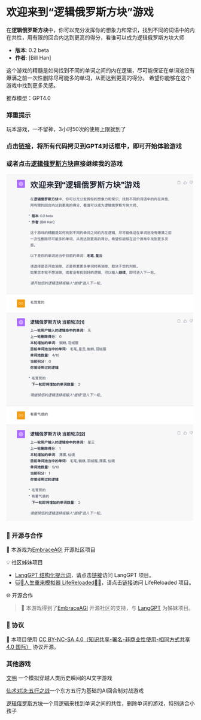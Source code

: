 # 欢迎来到“逻辑俄罗斯方块”游戏
在**逻辑俄罗斯方块**中，你可以充分发挥你的想象力和常识，找到不同的词语中的内在共性，用有限的回合内达到更高的得分，看谁可以成为逻辑俄罗斯方块大师
- **版本**: 0.2 beta
- **作者**: [Bill Han]

这个游戏的精髓是如何找到不同的单词之间的内在逻辑，尽可能保证在单词池没有爆满之前一次性删除尽可能多的单词，从而达到更高的得分。
希望你能够在这个游戏中找到更多灵感。

推荐模型：GPT4.0

### 郑重提示
玩本游戏，一不留神，3小时50次的使用上限就到了

### 点击[链接](Logical-tetris.txt)，将所有代码拷贝到GPT4对话框中，即可开始体验游戏
### 或者点击[逻辑俄罗斯方块](https://chat.openai.com/share/b5274354-e71f-46aa-8fbf-83c4326c6eb6)直接继续我的游戏

<img src="./screencapture.png" width="500">

### 🤝 开源与合作

🔗 本游戏为[EmbraceAGI](https://github.com/EmbraceAGI) 开源社区项目

💡 社区姊妹项目
* [LangGPT 结构化提示词](http://feishu.langgpt.ai)，请点击[链接](https://github.com/yzfly/LangGPT)访问 LangGPT 项目。
* [🐱🐹人生重来模拟器 LifeReloaded🐹🐱](https://github.com/hamutama/LifeReloaded)，请点击[链接](https://github.com/hamutama/LifeReloaded)访问 LifeReloaded 项目。

🌐 开源合作

> 🔗 本游戏得到了[EmbraceAGI](https://github.com/EmbraceAGI) 开源社区的支持，与 [LangGPT](http://feishu.langgpt.ai) 为姊妹项目。

### 📜 协议

🔗 本项目使用 [CC BY-NC-SA 4.0（知识共享-署名-非商业性使用-相同方式共享 4.0 国际）](https://creativecommons.org/licenses/by-nc-sa/4.0/deed.zh) 协议开源。

### 其他游戏
[文明](https://github.com/bingler1978/civilization) 一个模拟穿越人类历史瞬间的AI文字游戏

[仙术对决:五行之战](https://github.com/bingler1978/the-five-elements)一个东方五行为基础的AI回合制对战游戏

[逻辑俄罗斯方块](https://github.com/bingler1978/Logical-tetris)一个用逻辑来找到单词之间的共性，删除单词的游戏，特别适合小孩子
